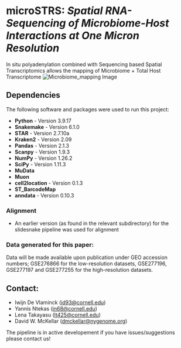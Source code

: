 # **microSTRS:** ***Spatial RNA-Sequencing of Microbiome-Host Interactions at One Micron Resolution***
In situ polyadenylation combined with Sequencing based Spatial Transcriptomics allows the mapping of Microbiome + Total Host Transcriptome
![Microbiome_mapping Image](Figures/figure.png)

## Dependencies

The following software and packages were used to run this project:

- **Python** - Version 3.9.17
- **Snakemake** - Version 6.1.0
- **STAR** - Version 2.7.10a
- **Kraken2** - Version 2.09
- **Pandas** - Version 2.1.3
- **Scanpy** - Version 1.9.3
- **NumPy** - Version 1.26.2
- **SciPy** - Version 1.11.3
- **MuData** 
- **Muon** 
- **cell2location** - Version 0.1.3
- **ST_BarcodeMap** 
- **anndata** - Version 0.10.3


### Alignment
- An earlier version (as found in the relevant subdirectory) for the slidesnake pipeline was used for alignment 
### Data generated for this paper:
Data will be made available upon publication under GEO accession numbers; GSE276866 for the low-resolution datasets, GSE277196, GSE277197 and GSE277255 for the high-resolution datasets.


## Contact:
- Iwijn De Vlaminck (id93@cornell.edu)
- Yannis Ntekas (in68@cornell.edu)
- Lena Takayasu (lt425@cornell.edu)
- David W. McKellar (dmckellar@nygenome.org)

The pipeline is in active developement if you have issues/suggestions please contact us! 
